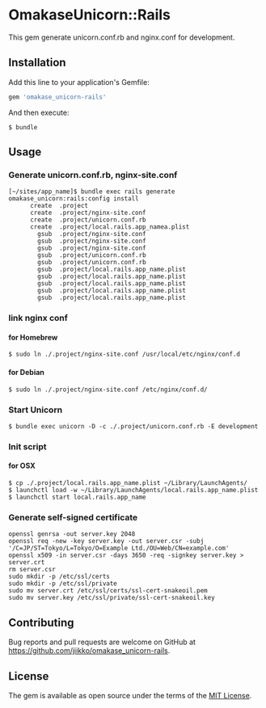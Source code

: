 # OmakaseUnicorn::Rails

This gem generate unicorn.conf.rb and nginx.conf for development.

## Installation

Add this line to your application's Gemfile:

```ruby
gem 'omakase_unicorn-rails'
```

And then execute:

    $ bundle

## Usage
### Generate unicorn.conf.rb, nginx-site.conf
```shell
[~/sites/app_name]$ bundle exec rails generate omakase_unicorn:rails:config install
      create  .project
      create  .project/nginx-site.conf
      create  .project/unicorn.conf.rb
      create  .project/local.rails.app_namea.plist
        gsub  .project/nginx-site.conf
        gsub  .project/nginx-site.conf
        gsub  .project/nginx-site.conf
        gsub  .project/unicorn.conf.rb
        gsub  .project/unicorn.conf.rb
        gsub  .project/local.rails.app_name.plist
        gsub  .project/local.rails.app_name.plist
        gsub  .project/local.rails.app_name.plist
        gsub  .project/local.rails.app_name.plist
        gsub  .project/local.rails.app_name.plist
```

### link nginx conf
#### for Homebrew
```shell
$ sudo ln ./.project/nginx-site.conf /usr/local/etc/nginx/conf.d
```

#### for Debian
```shell
$ sudo ln ./.project/nginx-site.conf /etc/nginx/conf.d/
```

### Start Unicorn
```shell
$ bundle exec unicorn -D -c ./.project/unicorn.conf.rb -E development
```

### Init script
#### for OSX
```
$ cp ./.project/local.rails.app_name.plist ~/Library/LaunchAgents/
$ launchctl load -w ~/Library/LaunchAgents/local.rails.app_name.plist
$ launchctl start local.rails.app_name
```

### Generate self-signed certificate
```shell
openssl genrsa -out server.key 2048
openssl req -new -key server.key -out server.csr -subj '/C=JP/ST=Tokyo/L=Tokyo/O=Example Ltd./OU=Web/CN=example.com'
openssl x509 -in server.csr -days 3650 -req -signkey server.key > server.crt
rm server.csr
sudo mkdir -p /etc/ssl/certs
sudo mkdir -p /etc/ssl/private
sudo mv server.crt /etc/ssl/certs/ssl-cert-snakeoil.pem
sudo mv server.key /etc/ssl/private/ssl-cert-snakeoil.key
```

## Contributing

Bug reports and pull requests are welcome on GitHub at https://github.com/jiikko/omakase_unicorn-rails.


## License

The gem is available as open source under the terms of the [MIT License](http://opensource.org/licenses/MIT).
